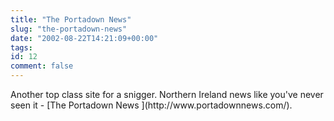 ```yaml
---
title: "The Portadown News"
slug: "the-portadown-news"
date: "2002-08-22T14:21:09+00:00"
tags:
id: 12
comment: false
---
```


<div style="clear:both;"></div>Another top class site for a snigger. Northern Ireland news like you've never seen it - [The Portadown News ](http://www.portadownnews.com/).<div style="clear:both; padding-bottom: 0.25em;"></div>
